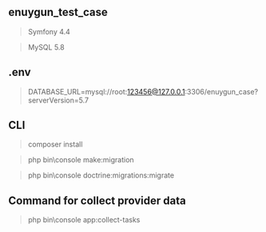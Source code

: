 ## enuygun_test_case
>Symfony 4.4

>MySQL 5.8

## .env
>DATABASE_URL=mysql://root:123456@127.0.0.1:3306/enuygun_case?serverVersion=5.7

## CLI
>composer install

>php bin\console make:migration

>php bin\console doctrine:migrations:migrate


## Command for collect provider data
>php bin\console app:collect-tasks
